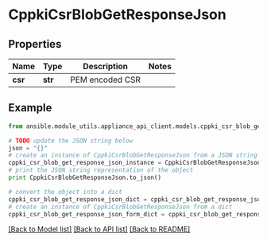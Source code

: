 # CppkiCsrBlobGetResponseJson


## Properties

Name | Type | Description | Notes
------------ | ------------- | ------------- | -------------
**csr** | **str** | PEM encoded CSR | 

## Example

```python
from ansible.module_utils.appliance_api_client.models.cppki_csr_blob_get_response_json import CppkiCsrBlobGetResponseJson

# TODO update the JSON string below
json = "{}"
# create an instance of CppkiCsrBlobGetResponseJson from a JSON string
cppki_csr_blob_get_response_json_instance = CppkiCsrBlobGetResponseJson.from_json(json)
# print the JSON string representation of the object
print CppkiCsrBlobGetResponseJson.to_json()

# convert the object into a dict
cppki_csr_blob_get_response_json_dict = cppki_csr_blob_get_response_json_instance.to_dict()
# create an instance of CppkiCsrBlobGetResponseJson from a dict
cppki_csr_blob_get_response_json_form_dict = cppki_csr_blob_get_response_json.from_dict(cppki_csr_blob_get_response_json_dict)
```
[[Back to Model list]](../README.md#documentation-for-models) [[Back to API list]](../README.md#documentation-for-api-endpoints) [[Back to README]](../README.md)


